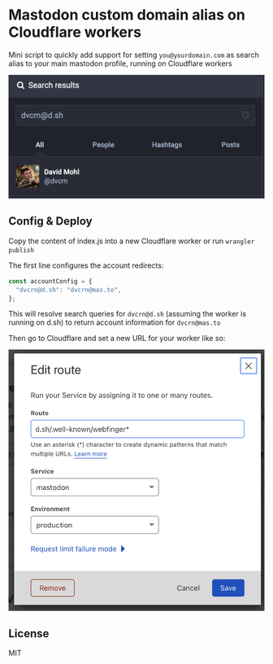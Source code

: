 # Mastodon custom domain alias on Cloudflare workers

Mini script to quickly add support for setting `you@yourdomain.com` as search alias to your main mastodon profile, running on Cloudflare workers

![screenshot](screenshot.png)

## Config & Deploy

Copy the content of index.js into a new Cloudflare worker or run `wrangler publish`

The first line configures the account redirects:

```js
const accountConfig = {
  "dvcrn@d.sh": "dvcrn@mas.to",
};
```

This will resolve search queries for `dvcrn@d.sh` (assuming the worker is running on d.sh) to return account information for `dvcrn@mas.to`

Then go to Cloudflare and set a new URL for your worker like so:

![screenshot2](screenshot2.png)

## License

MIT